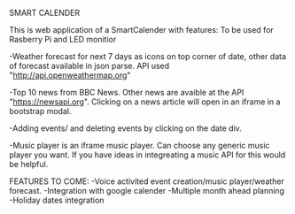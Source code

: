 SMART CALENDER


This is web application of a SmartCalender with features: To be used for Rasberry Pi and LED monitior 

-Weather forecast for next 7 days as icons on top corner of date, other data of forecast available in json parse.
API used "http://api.openweathermap.org"

-Top 10 news from BBC News. Other news are avaible at the API "https://newsapi.org". Clicking on a news article will open in an iframe in a bootstrap modal.

-Adding events/ and deleting events by clicking on the date div. 

-Music player is an iframe music player. Can choose any generic music player you want. If you have ideas in integreating a music API for this would be helpful.

FEATURES TO COME:
-Voice activited event creation/music player/weather forecast.
-Integration with google calender
-Multiple month ahead planning
-Holiday dates integration 

